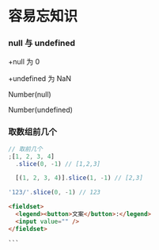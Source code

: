 # 容易忘知识

### null 与 undefined

+null 为 0

+undefined 为 NaN

Number(null)

Number(undefined)

### 取数组前几个

```js
// 取前几个
;[1, 2, 3, 4]
  .slice(0, -1) // [1,2,3]

  [(1, 2, 3, 4)].slice(1, -1) // [2,3]

'123/'.slice(0, -1) // 123
```

````html
<fieldset>
  <legend><button>文案</button>:</legend>
  <input value="" />
</fieldset>

```
````
